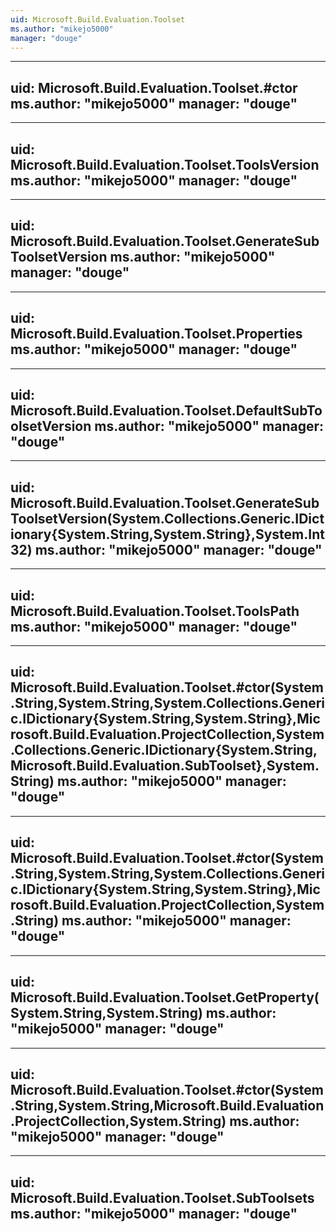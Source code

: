 ```yaml
---
uid: Microsoft.Build.Evaluation.Toolset
ms.author: "mikejo5000"
manager: "douge"
---
```


---
uid: Microsoft.Build.Evaluation.Toolset.#ctor
ms.author: "mikejo5000"
manager: "douge"
---

---
uid: Microsoft.Build.Evaluation.Toolset.ToolsVersion
ms.author: "mikejo5000"
manager: "douge"
---

---
uid: Microsoft.Build.Evaluation.Toolset.GenerateSubToolsetVersion
ms.author: "mikejo5000"
manager: "douge"
---

---
uid: Microsoft.Build.Evaluation.Toolset.Properties
ms.author: "mikejo5000"
manager: "douge"
---

---
uid: Microsoft.Build.Evaluation.Toolset.DefaultSubToolsetVersion
ms.author: "mikejo5000"
manager: "douge"
---

---
uid: Microsoft.Build.Evaluation.Toolset.GenerateSubToolsetVersion(System.Collections.Generic.IDictionary{System.String,System.String},System.Int32)
ms.author: "mikejo5000"
manager: "douge"
---

---
uid: Microsoft.Build.Evaluation.Toolset.ToolsPath
ms.author: "mikejo5000"
manager: "douge"
---

---
uid: Microsoft.Build.Evaluation.Toolset.#ctor(System.String,System.String,System.Collections.Generic.IDictionary{System.String,System.String},Microsoft.Build.Evaluation.ProjectCollection,System.Collections.Generic.IDictionary{System.String,Microsoft.Build.Evaluation.SubToolset},System.String)
ms.author: "mikejo5000"
manager: "douge"
---

---
uid: Microsoft.Build.Evaluation.Toolset.#ctor(System.String,System.String,System.Collections.Generic.IDictionary{System.String,System.String},Microsoft.Build.Evaluation.ProjectCollection,System.String)
ms.author: "mikejo5000"
manager: "douge"
---

---
uid: Microsoft.Build.Evaluation.Toolset.GetProperty(System.String,System.String)
ms.author: "mikejo5000"
manager: "douge"
---

---
uid: Microsoft.Build.Evaluation.Toolset.#ctor(System.String,System.String,Microsoft.Build.Evaluation.ProjectCollection,System.String)
ms.author: "mikejo5000"
manager: "douge"
---

---
uid: Microsoft.Build.Evaluation.Toolset.SubToolsets
ms.author: "mikejo5000"
manager: "douge"
---
